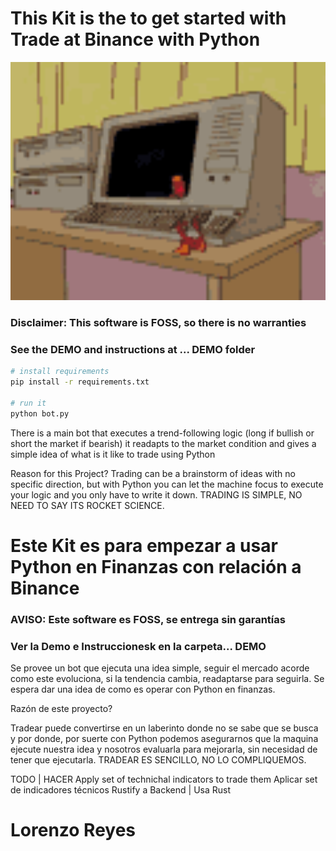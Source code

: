 # This Kit is the to get started with Trade at Binance with Python

<img src="pajaro.gif" width="100%" height="20%">


### Disclaimer: This software is FOSS, so there is no warranties
### See the DEMO and instructions at ... DEMO folder

```bash
# install requirements
pip install -r requirements.txt

# run it
python bot.py

```

There is a main bot that executes a trend-following logic (long if bullish 
or short the market if bearish) it readapts to the market condition and 
gives a simple idea of what is it like to trade using Python

Reason for this Project?
Trading can be a brainstorm of ideas with no specific direction, but with
Python you can let the machine focus to execute your logic and you only
have to write it down. TRADING IS SIMPLE, NO NEED TO SAY ITS ROCKET SCIENCE.

# Este Kit es para empezar a usar Python en Finanzas con relación a Binance

### AVISO: Este software es FOSS, se entrega sin garantías
### Ver la Demo e Instruccionesk en la carpeta... DEMO

Se provee un bot que ejecuta una idea simple, seguir el mercado acorde como
este evoluciona, si la tendencia cambia, readaptarse para seguirla. Se espera
dar una idea de como es operar con Python en finanzas.

Razón de este proyecto?

Tradear puede convertirse en un laberinto donde no se sabe que se busca y por donde,
por suerte con Python podemos asegurarnos que la maquina ejecute nuestra idea y nosotros
evaluarla para mejorarla, sin necesidad de tener que ejecutarla. TRADEAR ES SENCILLO, NO LO COMPLIQUEMOS.


TODO | HACER
Apply set of technichal indicators to trade them
Aplicar set de indicadores técnicos
Rustify a Backend | Usa Rust
# Lorenzo Reyes
